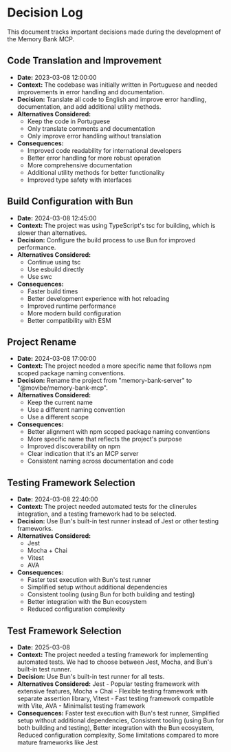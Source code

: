 # Decision Log

This document tracks important decisions made during the development of the Memory Bank MCP.

## Code Translation and Improvement

- **Date:** 2023-03-08 12:00:00
- **Context:** The codebase was initially written in Portuguese and needed improvements in error handling and documentation.
- **Decision:** Translate all code to English and improve error handling, documentation, and add additional utility methods.
- **Alternatives Considered:**
  - Keep the code in Portuguese
  - Only translate comments and documentation
  - Only improve error handling without translation
- **Consequences:**
  - Improved code readability for international developers
  - Better error handling for more robust operation
  - More comprehensive documentation
  - Additional utility methods for better functionality
  - Improved type safety with interfaces

## Build Configuration with Bun

- **Date:** 2024-03-08 12:45:00
- **Context:** The project was using TypeScript's tsc for building, which is slower than alternatives.
- **Decision:** Configure the build process to use Bun for improved performance.
- **Alternatives Considered:**
  - Continue using tsc
  - Use esbuild directly
  - Use swc
- **Consequences:**
  - Faster build times
  - Better development experience with hot reloading
  - Improved runtime performance
  - More modern build configuration
  - Better compatibility with ESM

## Project Rename

- **Date:** 2024-03-08 17:00:00
- **Context:** The project needed a more specific name that follows npm scoped package naming conventions.
- **Decision:** Rename the project from "memory-bank-server" to "@movibe/memory-bank-mcp".
- **Alternatives Considered:**
  - Keep the current name
  - Use a different naming convention
  - Use a different scope
- **Consequences:**
  - Better alignment with npm scoped package naming conventions
  - More specific name that reflects the project's purpose
  - Improved discoverability on npm
  - Clear indication that it's an MCP server
  - Consistent naming across documentation and code

## Testing Framework Selection

- **Date:** 2024-03-08 22:40:00
- **Context:** The project needed automated tests for the clinerules integration, and a testing framework had to be selected.
- **Decision:** Use Bun's built-in test runner instead of Jest or other testing frameworks.
- **Alternatives Considered:**
  - Jest
  - Mocha + Chai
  - Vitest
  - AVA
- **Consequences:**
  - Faster test execution with Bun's test runner
  - Simplified setup without additional dependencies
  - Consistent tooling (using Bun for both building and testing)
  - Better integration with the Bun ecosystem
  - Reduced configuration complexity
## Test Framework Selection
- **Date:** 2025-03-08
- **Context:** The project needed a testing framework for implementing automated tests. We had to choose between Jest, Mocha, and Bun's built-in test runner.
- **Decision:** Use Bun's built-in test runner for all tests.
- **Alternatives Considered:** Jest - Popular testing framework with extensive features, Mocha + Chai - Flexible testing framework with separate assertion library, Vitest - Fast testing framework compatible with Vite, AVA - Minimalist testing framework
- **Consequences:** Faster test execution with Bun's test runner, Simplified setup without additional dependencies, Consistent tooling (using Bun for both building and testing), Better integration with the Bun ecosystem, Reduced configuration complexity, Some limitations compared to more mature frameworks like Jest
